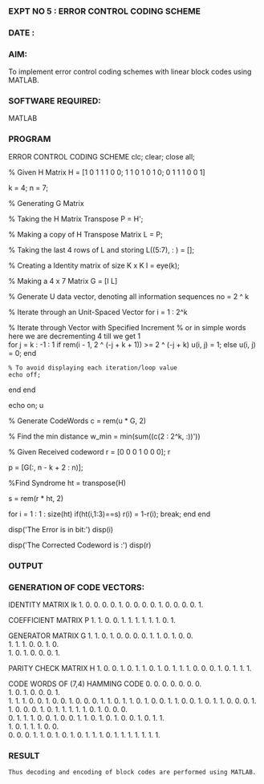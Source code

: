 ### EXPT   NO 5	:		ERROR CONTROL CODING SCHEME
### DATE		:

### AIM: 
To implement error control coding schemes with linear block codes using MATLAB.

### SOFTWARE REQUIRED:
MATLAB
### PROGRAM
ERROR CONTROL CODING SCHEME
clc;
clear;
close all;

% Given H Matrix 
H = [1 0 1 1 1 0 0; 
	1 1 0 1 0 1 0; 
	0 1 1 1 0 0 1] 

k = 4; 
n = 7; 

% Generating G Matrix 

% Taking the H Matrix Transpose 
P = H'; 

% Making a copy of H Transpose Matrix 
L = P; 

% Taking the last 4 rows of L and storing 
L((5:7), : ) = []; 

% Creating a Identity matrix of size K x K 
I = eye(k); 

% Making a 4 x 7 Matrix 
G = [I L] 

% Generate U data vector, denoting all information sequences 
no = 2 ^ k 

% Iterate through an Unit-Spaced Vector 
for i = 1 : 2^k 

% Iterate through Vector with Specified Increment 
% or in simple words here we are decrementing 4 till we get 1	 
for j = k : -1 : 1 
	if rem(i - 1, 2 ^ (-j + k + 1)) >= 2 ^ (-j + k) 
	u(i, j) = 1; 
	else
	u(i, j) = 0; 
	end
	
	% To avoid displaying each iteration/loop value 
	echo off; 
end
end

echo on; 
u 

% Generate CodeWords 
c = rem(u * G, 2) 

% Find the min distance 
w_min = min(sum((c(2 : 2^k, :))')) 

% Given Received codeword 
r = [0 0 0 1 0 0 0]; 
r 

p = [G(:, n - k + 2 : n)]; 

%Find Syndrome 
ht = transpose(H) 

s = rem(r * ht, 2) 

for i = 1 : 1 : size(ht) 
if(ht(i,1:3)==s) 
	r(i) = 1-r(i); 
	break; 
end
end

disp('The Error is in bit:') 
disp(i) 

disp('The Corrected Codeword is :') 
disp(r) 


### OUTPUT


### GENERATION OF CODE VECTORS: 
IDENTITY MATRIX Ik 
         1.  0.  0.  0. 
         0.  1.  0.  0. 
         0.  0.  1.  0. 
         0.  0.  0.  1. 
 
COEFFICIENT MATRIX P 
        1.  1.  0. 
        0.  1.  1. 
        1.  1.  1. 
        1.  0.  1. 
 
GENERATOR MATRIX G 
      1.  1.  0.  1.  0.  0.  0. 
      0.  1.  1.  0.  1.  0.  0.   
      1.   1.  1.  0.  0.  1.  0.  
      1.  0.  1.  0.  0.  0.  1. 
 
PARITY CHECK MATRIX H 
    1.  0.  0.  1.  0.  1.  1. 
    0.  1.  0.  1.  1.  1.  0. 
    0.  0.  1.  0.  1. 1.  1.  
 
CODE WORDS OF (7,4) HAMMING CODE 
     0.  0.  0.  0.  0.  0.  0.  
     1.  0.  1.  0.  0.  0.  1.  
     1.  1.  1.   0.  0.  1.  0. 
      0.  1.  0.  0.  0.  1.  1. 
      0.  1.  1.  0.  1.  0.  0. 
      1.  1.  0.  0.  1.  0.  1. 
      1.  0.  0.  0.  1.  1.  0. 
      0.  0.  1.  0.  1.  1.  1. 
      1.   1.  0.  1.  0.  0.  0.   
      0.  1.  1.  1.   0.  0.  1. 
      0.  0.  1.  1.  0.  1.  0. 
      1.  0.  0.  1.  0.  1.  1.   
      1.  0.  1.  1.  1.  0.  0.   
      0. 0.  0.  1.  1.  0.  1. 
      0.  1.  0.  1.  1.  1.  0. 
      1.  1.   1.  1.  1.  1.   1. 





### RESULT
	Thus decoding and encoding of block codes are performed using MATLAB.
